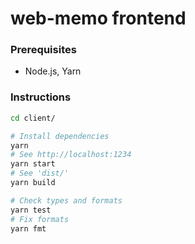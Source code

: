 web-memo frontend
========
### Prerequisites
- Node.js, Yarn

### Instructions
```bash
cd client/

# Install dependencies
yarn
# See http://localhost:1234
yarn start
# See 'dist/'
yarn build

# Check types and formats
yarn test
# Fix formats
yarn fmt
```
